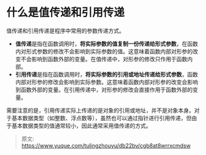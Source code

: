 # 什么是值传递和引用传递

值传递和引用传递是程序中常用的参数传递方式。

- **值传递**是指在函数调用时，**将实际参数的值复制一份传递给形式参数**，在函数内对形式参数的修改不会影响到实际参数的值。这意味着函数内部对形参的改变不会影响到函数外部的变量。在值传递中，对形参的修改只作用于函数内部。
- **引用传递**是指在函数调用时，**将实际参数的引用或地址传递给形式参数**，函数内部对形参的修改会影响到实际参数。这意味着函数内部对形参的改变会影响到函数外部的变量。在引用传递中，对形参的修改会直接作用于函数外部的变量。

需要注意的是，引用传递实际上传递的是对象的引用或地址，并不是对象本身。对于基本数据类型（如整数、浮点数等），虽然也可以通过指针进行引用传递，但由于基本数据类型的值通常较小，因此通常采用值传递的方式。


> 原文: <https://www.yuque.com/tulingzhouyu/db22bv/cgb8at8wrrxcmdsw>